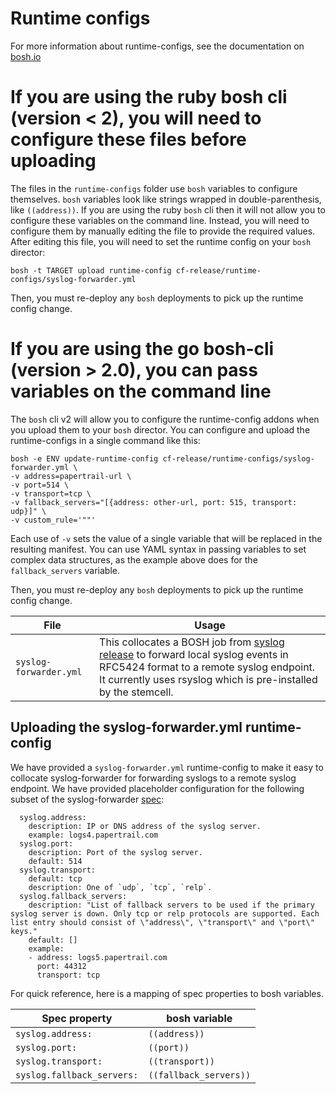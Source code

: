 # Runtime configs

For more information about runtime-configs, see the documentation on [bosh.io](https://bosh.io/docs/runtime-config.html)

# If you are using the ruby bosh cli (version < 2), you will need to configure these files before uploading

The files in the `runtime-configs` folder use `bosh` variables to configure themselves.  `bosh` variables look like strings wrapped in double-parenthesis, like `((address))`.  If you are using the ruby `bosh` cli then it will not allow you to configure these variables on the command line.  Instead, you will need to configure them by manually editing the file to provide the required values. After editing this file, you will need to set the runtime config on your `bosh` director:
```
bosh -t TARGET upload runtime-config cf-release/runtime-configs/syslog-forwarder.yml
```

Then, you must re-deploy any `bosh` deployments to pick up the runtime config change.

# If you are using the go bosh-cli (version > 2.0), you can pass variables on the command line

The `bosh` cli v2 will allow you to configure the runtime-config addons when you upload them to your `bosh` director.  You can configure and upload the runtime-configs in a single command like this:

```
bosh -e ENV update-runtime-config cf-release/runtime-configs/syslog-forwarder.yml \
-v address=papertrail-url \
-v port=514 \
-v transport=tcp \
-v fallback_servers="[{address: other-url, port: 515, transport: udp}]" \
-v custom_rule='""'
```

Each use of `-v` sets the value of a single variable that will be replaced in the resulting manifest.  You can use YAML syntax in passing variables to set complex data structures, as the example above does for the `fallback_servers` variable.

Then, you must re-deploy any `bosh` deployments to pick up the runtime config change.

| File | Usage |
|------|-------|
| `syslog-forwarder.yml` | This collocates a BOSH job from [syslog release](https://github.com/cloudfoundry/syslog-release) to forward local syslog events in RFC5424 format to a remote syslog endpoint. It currently uses rsyslog which is pre-installed by the stemcell.  |


## Uploading the syslog-forwarder.yml runtime-config

We have provided a `syslog-forwarder.yml` runtime-config to make it easy to collocate syslog-forwarder for forwarding syslogs to a remote syslog endpoint.  We have provided placeholder configuration for the following subset of the syslog-forwarder [spec](https://github.com/cloudfoundry/syslog-release/blob/master/jobs/syslog_forwarder/spec):

```
  syslog.address:
    description: IP or DNS address of the syslog server.
    example: logs4.papertrail.com
  syslog.port:
    description: Port of the syslog server.
    default: 514
  syslog.transport:
    default: tcp
    description: One of `udp`, `tcp`, `relp`.
  syslog.fallback_servers:
    description: "List of fallback servers to be used if the primary syslog server is down. Only tcp or relp protocols are supported. Each list entry should consist of \"address\", \"transport\" and \"port\" keys."
    default: []
    example:
    - address: logs5.papertrail.com
      port: 44312
      transport: tcp
```

For quick reference, here is a mapping of spec properties to bosh variables.

| Spec property | bosh variable |
|---------------|---------------|
| `syslog.address:` | `((address))` |
| `syslog.port:` | `((port))` |
| `syslog.transport:` | `((transport))` |
| `syslog.fallback_servers:` | `((fallback_servers))` |
